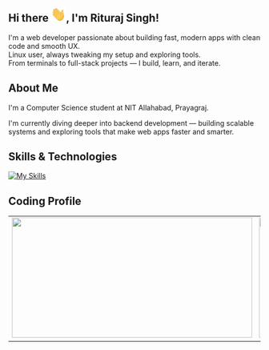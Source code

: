 <h2>Hi there <img src="https://raw.githubusercontent.com/ABSphreak/ABSphreak/master/gifs/Hi.gif" width="30" height="30" alt="waving hand" />, I'm <strong>Rituraj Singh</strong>!</h2>

<p>
I'm a web developer passionate about building fast, modern apps with clean code and smooth UX.<br />
Linux user, always tweaking my setup and exploring tools.<br />
From terminals to full-stack projects — I build, learn, and iterate.
</p>

## About Me

I'm a Computer Science student at NIT Allahabad, Prayagraj.

<p>
I'm currently diving deeper into backend development — building scalable systems and exploring tools that make web apps faster and smarter.
</p>


## Skills & Technologies
[![My Skills](https://skillicons.dev/icons?i=cpp,js,html,css,express,react,nodejs,git,mongodb,tailwind,nextjs,linux,arch)](https://skillicons.dev)

<!-- ## Languages I Use
<p><img align="center" src="https://github-readme-stats.vercel.app/api/top-langs?username=gintoki027&show_icons=true&locale=en&layout=compact" alt="rajatx24" /></p> -->

## Coding Profile

<table>
  <tr>
    <td>
      <a href="https://codeforces.com/profile/gintoki027">
        <img src="https://codeforces-readme-stats.vercel.app/api/card?username=gintoki027&theme=noctis_minimus&disable_animations=false&show_icons=true&force_username=true" width="480" height="240" />
      </a>
    </td>
    <td>
      <img src="https://leetcard.jacoblin.cool/gintoki027?theme=nord&font=Alegreya%20Sans&ext=heatmap" width="480" height="240" />
    </td>
  </tr>
</table>


